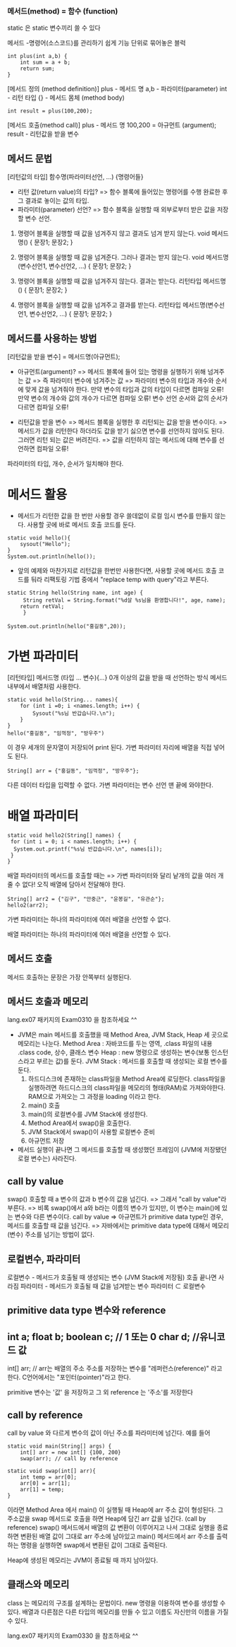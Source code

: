 ### 메서드(method) = 함수 (function)

static 은 static 변수끼리 쓸 수 있다

메서드 -명령어(소스코드)를 관리하기 쉽게 기능 단위로 묶어놓은 블럭
```
int plus(int a,b) {
    int sum = a + b;
    return sum;
}
```
[메서드 정의 (method definition)]
plus - 메서드 명
a,b - 파라미터(parameter)
int - 리턴 타입
{} - 메서드 몸체 (method body)

```
int result = plus(100,200);
```
[메서드 호출(method call)]
plus - 메서드 명
100,200 = 아규먼트 (argument);
result - 리턴값을 받을 변수

## 메서드 문법
[리턴값의 타입] 함수명(파라미터선언, ...) {명령어들}
- 리턴 값(return value)의 타입?
=> 함수 블록에 들어있는 명령어를 수행 완료한 후 
   그 결과로 놓이는 값의 타입.
- 파라미터(parameter) 선언?
=> 함수 블록을 실행할 때 외부로부터 받은 값을 저장할 변수 선언.

1) 명령어 블록을 실행할 때 값을 넘겨주지 않고 결과도 넘겨 받지 않는다.
void 메서드명() {
문장1;
문장2;
}

2) 명령어 블록을 실행할 때 값을 넘겨준다. 그러나 결과는 받지 않는다.
void 메서드명(변수선언1, 변수선언2, ...) {
문장1;
문장2;
}

3) 명령어 블록을 실행할 때 값을 넘겨주지 않는다. 결과는 받는다.
리턴타입 메서드명() {
문장1;
문장2;
}

4) 명령어 블록을 실행할 때 값을 넘겨주고 결과를 받는다.
리턴타입 메서드명(변수선언1, 변수선언2, ...) {
문장1;
문장2;
}

## 메서드를 사용하는 방법
[리턴값을 받을 변수] = 메서드명(아규먼트);
- 아규먼트(argument)?
  => 메서드 블록에 들어 있는 명령을 실행하기 위해 넘겨주는 값
  => 즉 파라미터 변수에 넘겨주는 값
  => 파라미터 변수의 타입과 개수와 순서에 맞게 값을 넘겨줘야 한다.
     만약 변수의 타입과 값의 타입이 다르면 컴파일 오류!
     만약 변수의 개수와 값의 개수가 다르면 컴파일 오류!
     변수 선언 순서와 값의 순서가 다르면 컴파일 오류!

- 리턴값을 받을 변수
  => 메서드 블록을 실행한 후 리턴되는 값을 받을 변수이다.
  => 메서드가 값을 리턴한다 하더라도 값을 받기 싫으면
     변수를 선언하지 않아도 된다.
     그러면 리턴 되는 값은 버려진다.
  => 값을 리턴하지 않는 메서드에 대해 변수를 선언하면 컴파일 오류!

파라미터의 타입, 개수, 순서가 일치해야 한다.

# 메서드 활용
- 메서드가 리턴한 값을 한 번만 사용할 경우 쓸데없이 로컬 임시 변수를 만들지 않는다. 사용할 곳에 바로 메서드 호출 코드를 둔다.
```
static void hello(){
    sysout("Hello");
}
System.out.println(hello());
```

- 앞의 예제와 마찬가지로 리턴값을 한번만 사용한다면, 사용할 곳에 메서드 호출 코드를 둬라
    리팩토링 기법 중에서 "replace temp with query"라고 부른다.
```
static String hello(String name, int age) {
     String retVal = String.format("%d살 %s님을 환영합니다!", age, name);
    return retVal;
     }

System.out.println(hello("홍길동",20));
```

# 가변 파라미터
[리턴타입] 메서드명 (타입 ... 변수){...}
0개 이상의 값을 받을 때 선언하는 방식
메서드 내부에서 배열처럼 사용한다.
```
static void hello(String... names){
    for (int i =0; i <names.length; i++) {
        Sysout("%s님 반갑습니다.\n");
    }
}
hello("홍길동", "임꺽정", "방우주")
```
이 경우 세개의 문자열이 저장되어 print 된다.
가변 파라미터 자리에 배열을 직접 넣어도 된다.
```
String[] arr = {"홍길동", "임꺽정", "방우주"};
```
다른 데이터 타입을 입력할 수 없다.
가변 파라미터는 변수 선언 맨 끝에 와야한다.


# 배열 파라미터
```
static void hello2(String[] names) {
 for (int i = 0; i < names.length; i++) {
  System.out.printf("%s님 반갑습니다.\n", names[i]);
 }
}
```
배열 파라미터의 메서드를 호출할 때는
=> 가변 파라미터와 달리 낱개의 값을 여러 개 줄 수 없다!
오직 배열에 담아서 전달해야 한다.
```
String[] arr2 = {"김구", "안중근", "윤봉길", "유관순"};
hello2(arr2);
```
가변 파라미터는
하나의 파라미터에 여러 배열을 선언할 수 없다.

배열 파라미터는
하나의 파라미터에 여러 배열을 선언할 수 있다.

## 메서드 호출
메서드 호출하는 문장은 가장 안쪽부터 실행된다.

## 메서드 호출과 메모리
lang.ex07 패키지의 Exam0310 을 참조하세요 ^^

- JVM은  main 메서드를 호출했을 때 Method Area, JVM Stack, Heap 세 곳으로 메모리는 나눈다.
    Method Area : 자바코드를 두는 영역, .class 파일의 내용 .class code, 상수, 클래스 변수
    Heap : new 명령으로 생성하는 변수(보통 인스턴스라고 부르는 값)를 둔다.
    JVM Stack : 메서드를 호출할 때 생성되는 로컬 변수를 둔다.
    1. 하드디스크에 존재하는 class파일을 Method Area에 로딩한다.
        class파일을 실행하려면 하드디스크의 class파일을 메모리의 형태(RAM)로 가져와야한다.
        RAM으로 가져오는 그 과정을 loading 이라고 한다.
    2. main() 호출
    3. main()의 로컬변수를 JVM Stack에 생성한다.
    4. Method Area에서 swap()을 호출한다.
    5. JVM Stack에서 swap()이 사용할 로컬변수 준비
    6. 아규먼트 저장 
- 메서드 실행이 끝나면 그 메서드를 호출할 때 생성했던 프레임이 (JVM에 저장됐던 로컬 변수는) 사라진다.

## call by value
swap() 호출할 때 a 변수의 값과 b 변수의 값을 넘긴다.
=> 그래서 "call by value"라 부른다.
=> 비록 swap()에서 a와 b라는 이름의 변수가 있지만,
   이 변수는 main()에 있는 변수와 다른 변수이다.
call by value
=> 아규먼트가 primitive data type인 경우,
   메서드를 호출할 때 값을 넘긴다.
=> 자바에서는 primitive data type에 대해서 
   메모리(변수) 주소를 넘기는 방법이 없다.

## 로컬변수, 파라미터
로컬변수 - 메서드가 호출될 때 생성되는 변수 (JVM Stack에 저장됨) 호출 끝나면 사라짐
파라미터 - 메서드가 호출될 때 값을 넘겨받는 변수
파라미터 ⊂ 로컬변수

## primitive data type 변수와 reference
int a;
float b;
boolean c; // 1 또는 0
char d; //유니코드 값
---------------------
int[] arr; // arr는 배열의 주소 
주소를 저장하는 변수를 "레퍼런스(reference)" 라고 한다.
C언어에서는 "포인터(pointer)"라고 한다.

primitive 변수는 '값' 을 저장하고 그 외 reference 는 '주소'를 저장한다

## call by reference
call by value 와 다르게 변수의 값이 아닌 주소를 파라미터에 넘긴다.
예를 들어 
```
static void main(String[] args) {
    int[] arr = new int[] {100, 200}
    swap(arr); // call by reference

static void swap(int[] arr){
    int temp = arr[0];
    arr[0] = arr[1];
    arr[1] = temp;
}
```
이라면 Method Area 에서 main() 이 실행될 때 Heap에 arr 주소 값이 형성된다.
그 주소값을 swap 메서드로 호출을 하면 Heap에 담긴 arr 값을 넘긴다. (call by reference)
swap() 메서드에서 배열의 값 변환이 이루어지고 나서 그대로 실행을 종료하면
변환된 배열 값이 그대로 arr 주소에 남아있고
main() 메서드에서 arr 주소를 출력하는 명령을 실행하면 swap에서 변환된 값이 그대로 출력된다.

Heap에 생성된 메모리는 JVM이 종료될 때 까지 남아있다. 

## 클래스와 메모리
class 는 메모리의 구조를 설계하는 문법이다.
new 명령을 이용하여 변수를 생성할 수 있다.
배열과 다른점은 다른 타입의 메모리를 만들 수 있고 이름도 자신만의 이름을 가질 수 있다.

lang.ex07 패키지의 Exam0330 을 참조하세요 ^^